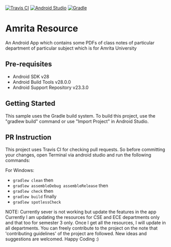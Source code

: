 [![Travis CI](https://travis-ci.com/amfoss/TempleApp.svg?branch=master)](https://travis-ci.com/chromicle/AmritaResource)
[![Android Studio](https://img.shields.io/badge/android%20studio-v3.4.1-blue.svg?cacheSeconds=2592000)](https://developer.android.com/studio/)
[![Gradle](https://img.shields.io/badge/gradle-v5.1.1-green.svg?cacheSeconds=2592000)](https://docs.gradle.org/5.1.1/release-notes.html)


Amrita Resource
===================================

An Android App which contains some PDFs of class notes of particular department of particular subject which is for Amrita University

Pre-requisites
--------------

- Android SDK v28
- Android Build Tools v28.0.0
- Android Support Repository v23.3.0

Getting Started
---------------

This sample uses the Gradle build system. To build this project, use the
"gradlew build" command or use "Import Project" in Android Studio.


PR Instruction
--------------

This project uses Travis CI for checking pull requests. So before committing your changes, open Terminal via android studio and run the following commands: 

For Windows:  
- `gradlew clean` then  
- `gradlew assembleDebug assembleRelease` then  
- `gradlew check` then
- `gradlew build` finally
- `gradlew spotlessCheck` 




NOTE: Currently sever is not working but update the features in the app
Currently I am updating the resources for CSE and ECE departments only and that too for semester 3 only. Once I get all the resources, I will update in all departments.
You can freely contribute to the project on the note that 'contributing guidelines' of the project are followed.
New ideas and suggestions are welcomed.
Happy Coding :)
